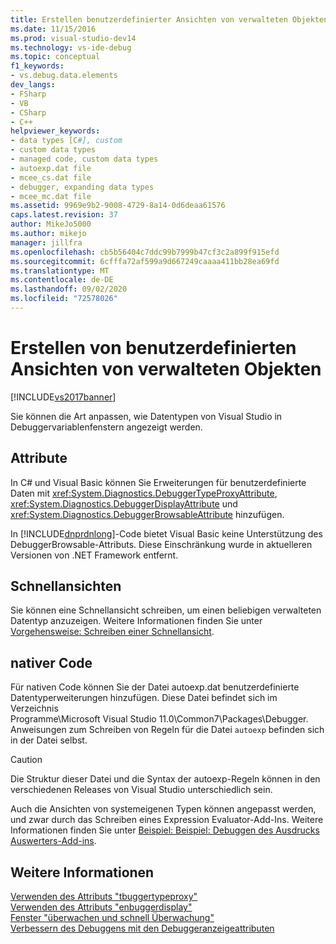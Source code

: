 ```yaml
---
title: Erstellen benutzerdefinierter Ansichten von verwalteten Objekten | Microsoft-Dokumentation
ms.date: 11/15/2016
ms.prod: visual-studio-dev14
ms.technology: vs-ide-debug
ms.topic: conceptual
f1_keywords:
- vs.debug.data.elements
dev_langs:
- FSharp
- VB
- CSharp
- C++
helpviewer_keywords:
- data types [C#], custom
- custom data types
- managed code, custom data types
- autoexp.dat file
- mcee_cs.dat file
- debugger, expanding data types
- mcee_mc.dat file
ms.assetid: 9969e9b2-9008-4729-8a14-0d6deaa61576
caps.latest.revision: 37
author: MikeJo5000
ms.author: mikejo
manager: jillfra
ms.openlocfilehash: cb5b56404c7ddc99b7999b47cf3c2a899f915efd
ms.sourcegitcommit: 6cfffa72af599a9d667249caaaa411bb28ea69fd
ms.translationtype: MT
ms.contentlocale: de-DE
ms.lasthandoff: 09/02/2020
ms.locfileid: "72578026"
---
```

# <a name="create-custom-views-of-managed-objects"></a>Erstellen von benutzerdefinierten Ansichten von verwalteten Objekten
[!INCLUDE[vs2017banner](../includes/vs2017banner.md)]

Sie können die Art anpassen, wie Datentypen von Visual Studio in Debuggervariablenfenstern angezeigt werden.  
  
## <a name="attributes"></a>Attribute  
 In C# und Visual Basic können Sie Erweiterungen für benutzerdefinierte Daten mit <xref:System.Diagnostics.DebuggerTypeProxyAttribute>, <xref:System.Diagnostics.DebuggerDisplayAttribute> und <xref:System.Diagnostics.DebuggerBrowsableAttribute> hinzufügen.  
  
 In [!INCLUDE[dnprdnlong](../includes/dnprdnlong-md.md)]-Code bietet Visual Basic keine Unterstützung des DebuggerBrowsable-Attributs. Diese Einschränkung wurde in aktuelleren Versionen von .NET Framework entfernt.  
  
## <a name="visualizers"></a>Schnellansichten  
 Sie können eine Schnellansicht schreiben, um einen beliebigen verwalteten Datentyp anzuzeigen. Weitere Informationen finden Sie unter [Vorgehensweise: Schreiben einer Schnellansicht](../debugger/how-to-write-a-visualizer.md).  
  
## <a name="native-code"></a>nativer Code  
 Für nativen Code können Sie der Datei autoexp.dat benutzerdefinierte Datentyperweiterungen hinzufügen. Diese Datei befindet sich im Verzeichnis Programme\Microsoft Visual Studio 11.0\Common7\Packages\Debugger. Anweisungen zum Schreiben von Regeln für die Datei `autoexp` befinden sich in der Datei selbst.  
  
> [!CAUTION]
> Die Struktur dieser Datei und die Syntax der autoexp-Regeln können in den verschiedenen Releases von Visual Studio unterschiedlich sein.  
  
 Auch die Ansichten von systemeigenen Typen können angepasst werden, und zwar durch das Schreiben eines Expression Evaluator-Add-Ins. Weitere Informationen finden Sie unter [Beispiel: Beispiel: Debuggen des Ausdrucks Auswerters-Add-ins](https://msdn.microsoft.com/d4f6b068-c812-45bc-9ec0-7e0363c4bb9e).  
  
## <a name="see-also"></a>Weitere Informationen  
 [Verwenden des Attributs "tbuggertypeproxy"](../debugger/using-debuggertypeproxy-attribute.md)   
 [Verwenden des Attributs "enbuggerdisplay"](../debugger/using-the-debuggerdisplay-attribute.md)   
 [Fenster "überwachen und schnell Überwachung"](../debugger/watch-and-quickwatch-windows.md)   
 [Verbessern des Debuggens mit den Debuggeranzeigeattributen](https://msdn.microsoft.com/library/72bb7aa9-459b-42c4-9163-9312fab4c410)
